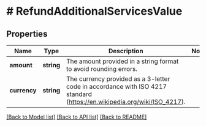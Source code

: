 # # RefundAdditionalServicesValue

## Properties

Name | Type | Description | Notes
------------ | ------------- | ------------- | -------------
**amount** | **string** | The amount provided in a string format to avoid rounding errors. |
**currency** | **string** | The currency provided as a 3-letter code in accordance with ISO 4217 standard (https://en.wikipedia.org/wiki/ISO_4217). |

[[Back to Model list]](../../README.md#models) [[Back to API list]](../../README.md#endpoints) [[Back to README]](../../README.md)
